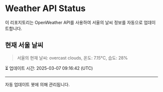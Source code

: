 
# Weather API Status

이 리포지토리는 OpenWeather API를 사용하여 서울의 날씨 정보를 자동으로 업데이트합니다.

## 현재 서울 날씨
> 서울의 현재 날씨: overcast clouds, 온도: 7.15°C, 습도: 28%

⏳ 업데이트 시간: 2025-03-07 09:16:42 (UTC)

---
자동 업데이트 봇에 의해 관리됩니다.
